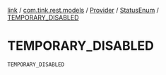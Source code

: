 [link](../../../index.md) / [com.tink.rest.models](../../index.md) / [Provider](../index.md) / [StatusEnum](index.md) / [TEMPORARY_DISABLED](./-t-e-m-p-o-r-a-r-y_-d-i-s-a-b-l-e-d.md)

# TEMPORARY_DISABLED

`TEMPORARY_DISABLED`